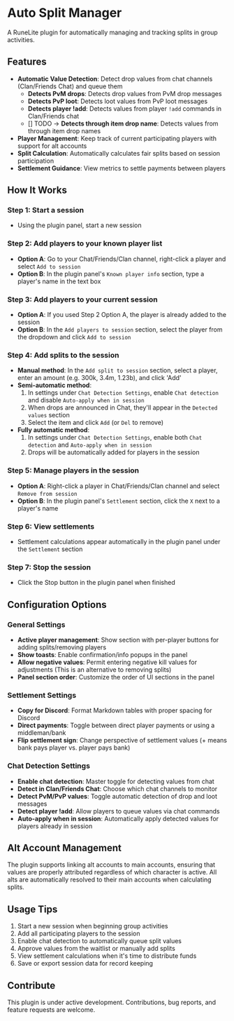 # Auto Split Manager

A RuneLite plugin for automatically managing and tracking splits in group activities.

## Features

- **Automatic Value Detection**: Detect drop values from chat channels (Clan/Friends Chat) and queue them
    - **Detects PvM drops**: Detects drop values from PvM drop messages
    - **Detects PvP loot**: Detects loot values from PvP loot messages
    - **Detects player !add**: Detects values from player `!add` commands in Clan/Friends chat
    - [] TODO -> **Detects through item drop name**: Detects values from through item drop names
- **Player Management**: Keep track of current participating players with support for alt accounts
- **Split Calculation**: Automatically calculates fair splits based on session participation
- **Settlement Guidance**: View metrics to settle payments between players

## How It Works

### Step 1: Start a session
- Using the plugin panel, start a new session

### Step 2: Add players to your known player list
- **Option A**: Go to your Chat/Friends/Clan channel, right-click a player and select `Add to session`
- **Option B**: In the plugin panel's `Known player info` section, type a player's name in the text box

### Step 3: Add players to your current session
- **Option A**: If you used Step 2 Option A, the player is already added to the session
- **Option B**: In the `Add players to session` section, select the player from the dropdown and click `Add to session`

### Step 4: Add splits to the session
- **Manual method**: In the `Add split to session` section, select a player, enter an amount (e.g. 300k, 3.4m, 1.23b), and click 'Add'
- **Semi-automatic method**:
    1. In settings under `Chat Detection Settings`, enable `Chat detection` and disable `Auto-apply when in session`
    2. When drops are announced in Chat, they'll appear in the `Detected values` section
    3. Select the item and click `Add` (or `Del` to remove)
- **Fully automatic method**:
    1. In settings under `Chat Detection Settings`, enable both `Chat detection` and `Auto-apply when in session`
    2. Drops will be automatically added for players in the session

### Step 5: Manage players in the session
- **Option A**: Right-click a player in Chat/Friends/Clan channel and select `Remove from session`
- **Option B**: In the plugin panel's `Settlement` section, click the `X` next to a player's name

### Step 6: View settlements
- Settlement calculations appear automatically in the plugin panel under the `Settlement` section

### Step 7: Stop the session
- Click the Stop button in the plugin panel when finished

## Configuration Options

### General Settings

- **Active player management**: Show section with per-player buttons for adding splits/removing players
- **Show toasts**: Enable confirmation/info popups in the panel
- **Allow negative values**: Permit entering negative kill values for adjustments (This is an alternative to removing
  splits)
- **Panel section order**: Customize the order of UI sections in the panel

### Settlement Settings

- **Copy for Discord**: Format Markdown tables with proper spacing for Discord
- **Direct payments**: Toggle between direct player payments or using a middleman/bank
- **Flip settlement sign**: Change perspective of settlement values (+ means bank pays player vs. player pays bank)

### Chat Detection Settings

- **Enable chat detection**: Master toggle for detecting values from chat
- **Detect in Clan/Friends Chat**: Choose which chat channels to monitor
- **Detect PvM/PvP values**: Toggle automatic detection of drop and loot messages
- **Detect player !add**: Allow players to queue values via chat commands
- **Auto-apply when in session**: Automatically apply detected values for players already in session

## Alt Account Management

The plugin supports linking alt accounts to main accounts, ensuring that values are properly attributed regardless of
which character is active. All alts are automatically resolved to their main accounts when calculating splits.

## Usage Tips

1. Start a new session when beginning group activities
2. Add all participating players to the session
3. Enable chat detection to automatically queue split values
4. Approve values from the waitlist or manually add splits
5. View settlement calculations when it's time to distribute funds
6. Save or export session data for record keeping

## Contribute

This plugin is under active development. Contributions, bug reports, and feature requests are welcome.